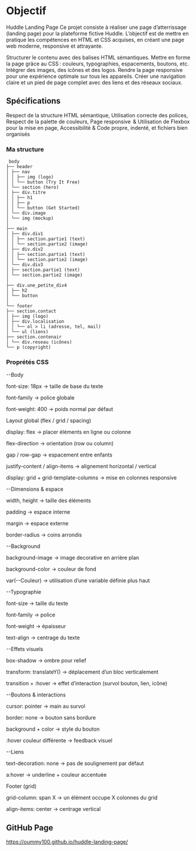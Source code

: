 # Objectif

Huddle Landing Page
Ce projet consiste à réaliser une page d’atterrissage (landing page) pour la plateforme fictive Huddle. L’objectif est de mettre en pratique les compétences en HTML et CSS acquises, en créant une page web moderne, responsive et attrayante.

Structurer le contenu avec des balises HTML sémantiques.
Mettre en forme la page grâce au CSS : couleurs, typographies, espacements, boutons, etc.
Intégrer des images, des icônes et des logos.
Rendre la page responsive pour une expérience optimale sur tous les appareils.
Créer une navigation claire et un pied de page complet avec des liens et des réseaux sociaux.


## Spécifications
 Respect de la structure HTML sémantique, Utilisation correcte des polices, Respect de la palette de couleurs, Page responsive  & Utilisation de Flexbox pour la mise en page, Accessibilité & Code propre, indenté, et fichiers bien organisés

 ### Ma structure
```
 body
├── header
│ ├── nav
│ │ ├── img (logo)
│ │ └── button (Try It Free)
│ └── section (hero)
│ ├── div.titre
│ │ ├── h1
│ │ ├── p
│ │ └── button (Get Started)
│ └── div.image
│ └── img (mockup)
│
├── main
│ ├── div.div1
│ │ ├── section.partie1 (text)
│ │ └── section.partie2 (image)
│ ├── div.div2
│ │ ├── section.partie1 (text)
│ │ └── section.partie2 (image)
│ └── div.div3
│ ├── section.partie1 (text)
│ └── section.partie2 (image)
│
├── div.une_petite_div4
│ ├── h2
│ └── button
│
└── footer
├── section.contact
│ ├── img (logo)
│ ├── div.localisation
│ │ └── ol > li (adresse, tel, mail)
│ └── ul (liens)
├── section.contenair
│ └── div.reseau (icônes)
└── p (copyright)  

```

### Proprétés CSS

--Body

font-size: 18px → taille de base du texte

font-family → police globale

font-weight: 400 → poids normal par défaut

Layout global (flex / grid / spacing)

display: flex → placer éléments en ligne ou colonne

flex-direction → orientation (row ou column)

gap / row-gap → espacement entre enfants

justify-content / align-items → alignement horizontal / vertical

display: grid + grid-template-columns → mise en colonnes responsive

--Dimensions & espace

width, height → taille des éléments

padding → espace interne

margin → espace externe

border-radius → coins arrondis

--Background

background-image → image decorative en arrière plan

background-color → couleur de fond

var(--Couleur) → utilisation d’une variable définie plus haut

--Typographie

font-size → taille du texte

font-family → police

font-weight → épaisseur

text-align → centrage du texte

--Effets visuels

box-shadow → ombre pour relief

transform: translateY() → déplacement d’un bloc verticalement

transition + :hover → effet d’interaction (survol bouton, lien, icône)

--Boutons & interactions

cursor: pointer → main au survol

border: none → bouton sans bordure

background + color → style du bouton

:hover couleur différente → feedback visuel

--Liens

text-decoration: none → pas de soulignement par défaut

a:hover → underline + couleur accentuée

Footer (grid)

grid-column: span X → un élément occupe X colonnes du grid

align-items: center → centrage vertical

## GitHub Page

 https://oummy100.github.io/huddle-landing-page/